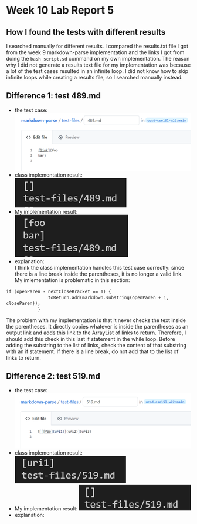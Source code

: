 # Week 10 Lab Report 5

## How I found the tests with different results
I searched manually for different results. I compared the results.txt file I got from the week 9 markdown-parse implementation and the links I got from doing the `bash script.sd` command on my own implementation. The reason why I did not generate a results text file for my implementation was because a lot of the test cases resulted in an infinite loop. I did not know how to skip infinite loops while creating a results file, so I searched manually instead.

## Difference 1: test 489.md
- the test case:
![test-case-1](test-case-1.png)
- class implementation result:
![class-result-1](class-result-1.png)
- My implementation result:
![my-result-1](my-result-1.png)
- explanation:  
I think the class implementation handles this test case correctly: since there is a line break inside the parentheses, it is no longer a valid link. My imlementation is problematic in this section:
```
if (openParen - nextCloseBracket == 1) {
                toReturn.add(markdown.substring(openParen + 1, closeParen));
            }
```
The problem with my implementation is that it never checks the text inside the parentheses. It directly copies whatever is inside the parentheses as an output link and adds this link to the ArrayList of links to return. Therefore, I should add this check in this last if statement in the while loop. Before adding the substring to the list of links, check the content of that substring with an if statement. If there is a line break, do not add that to the list of links to return.


## Difference 2: test 519.md
- the test case:
![test-case-2](test-case-2.png)
- class implementation result:
![class-result-2](class-result-2.png)
- My implementation result:
![my-result-2](my-result-2.png)
- explanation:

